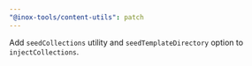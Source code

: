 ```yaml
---
"@inox-tools/content-utils": patch
---
```


Add `seedCollections` utility and `seedTemplateDirectory` option to `injectCollections`.

